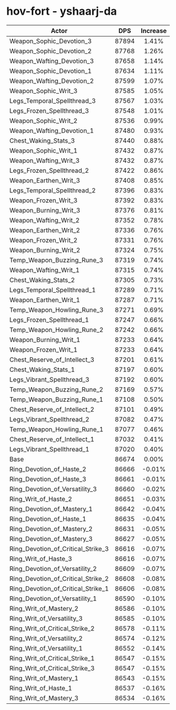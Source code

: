 # hov-fort - yshaarj-da
| Actor | DPS | Increase |
|---|:---:|:---:|
|Weapon_Sophic_Devotion_3|87894|1.41%|
|Weapon_Sophic_Devotion_2|87768|1.26%|
|Weapon_Wafting_Devotion_3|87658|1.14%|
|Weapon_Sophic_Devotion_1|87634|1.11%|
|Weapon_Wafting_Devotion_2|87599|1.07%|
|Weapon_Sophic_Writ_3|87585|1.05%|
|Legs_Temporal_Spellthread_3|87567|1.03%|
|Legs_Frozen_Spellthread_3|87548|1.01%|
|Weapon_Sophic_Writ_2|87536|0.99%|
|Weapon_Wafting_Devotion_1|87480|0.93%|
|Chest_Waking_Stats_3|87440|0.88%|
|Weapon_Sophic_Writ_1|87432|0.87%|
|Weapon_Wafting_Writ_3|87432|0.87%|
|Legs_Frozen_Spellthread_2|87422|0.86%|
|Weapon_Earthen_Writ_3|87408|0.85%|
|Legs_Temporal_Spellthread_2|87396|0.83%|
|Weapon_Frozen_Writ_3|87392|0.83%|
|Weapon_Burning_Writ_3|87376|0.81%|
|Weapon_Wafting_Writ_2|87352|0.78%|
|Weapon_Earthen_Writ_2|87336|0.76%|
|Weapon_Frozen_Writ_2|87331|0.76%|
|Weapon_Burning_Writ_2|87324|0.75%|
|Temp_Weapon_Buzzing_Rune_3|87319|0.74%|
|Weapon_Wafting_Writ_1|87315|0.74%|
|Chest_Waking_Stats_2|87305|0.73%|
|Legs_Temporal_Spellthread_1|87289|0.71%|
|Weapon_Earthen_Writ_1|87287|0.71%|
|Temp_Weapon_Howling_Rune_3|87271|0.69%|
|Legs_Frozen_Spellthread_1|87247|0.66%|
|Temp_Weapon_Howling_Rune_2|87242|0.66%|
|Weapon_Burning_Writ_1|87233|0.64%|
|Weapon_Frozen_Writ_1|87233|0.64%|
|Chest_Reserve_of_Intellect_3|87201|0.61%|
|Chest_Waking_Stats_1|87197|0.60%|
|Legs_Vibrant_Spellthread_3|87192|0.60%|
|Temp_Weapon_Buzzing_Rune_2|87169|0.57%|
|Temp_Weapon_Buzzing_Rune_1|87108|0.50%|
|Chest_Reserve_of_Intellect_2|87101|0.49%|
|Legs_Vibrant_Spellthread_2|87082|0.47%|
|Temp_Weapon_Howling_Rune_1|87077|0.46%|
|Chest_Reserve_of_Intellect_1|87032|0.41%|
|Legs_Vibrant_Spellthread_1|87020|0.40%|
|Base|86674|0.00%|
|Ring_Devotion_of_Haste_2|86666|-0.01%|
|Ring_Devotion_of_Haste_3|86661|-0.01%|
|Ring_Devotion_of_Versatility_3|86660|-0.02%|
|Ring_Writ_of_Haste_2|86651|-0.03%|
|Ring_Devotion_of_Mastery_1|86642|-0.04%|
|Ring_Devotion_of_Haste_1|86635|-0.04%|
|Ring_Devotion_of_Mastery_2|86631|-0.05%|
|Ring_Devotion_of_Mastery_3|86627|-0.05%|
|Ring_Devotion_of_Critical_Strike_3|86616|-0.07%|
|Ring_Writ_of_Haste_3|86616|-0.07%|
|Ring_Devotion_of_Versatility_2|86609|-0.07%|
|Ring_Devotion_of_Critical_Strike_2|86608|-0.08%|
|Ring_Devotion_of_Critical_Strike_1|86606|-0.08%|
|Ring_Devotion_of_Versatility_1|86590|-0.10%|
|Ring_Writ_of_Mastery_2|86586|-0.10%|
|Ring_Writ_of_Versatility_3|86585|-0.10%|
|Ring_Writ_of_Critical_Strike_2|86578|-0.11%|
|Ring_Writ_of_Versatility_2|86574|-0.12%|
|Ring_Writ_of_Versatility_1|86552|-0.14%|
|Ring_Writ_of_Critical_Strike_1|86547|-0.15%|
|Ring_Writ_of_Critical_Strike_3|86547|-0.15%|
|Ring_Writ_of_Mastery_1|86543|-0.15%|
|Ring_Writ_of_Haste_1|86537|-0.16%|
|Ring_Writ_of_Mastery_3|86534|-0.16%|
